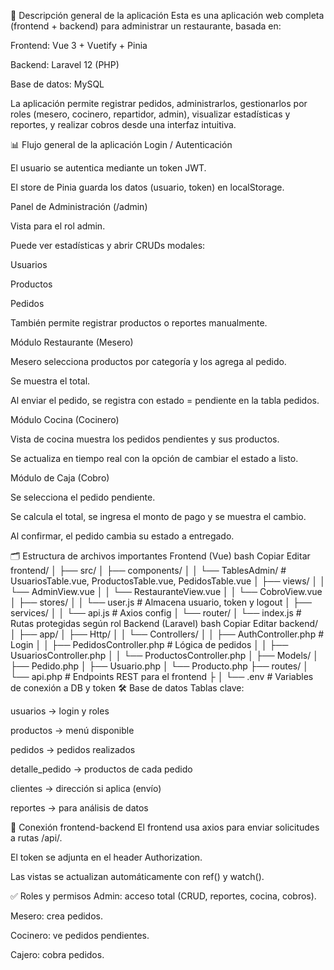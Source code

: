 🧾 Descripción general de la aplicación
Esta es una aplicación web completa (frontend + backend) para administrar un restaurante, basada en:

Frontend: Vue 3 + Vuetify + Pinia

Backend: Laravel 12 (PHP)

Base de datos: MySQL

La aplicación permite registrar pedidos, administrarlos, gestionarlos por roles (mesero, cocinero, repartidor, admin), visualizar estadísticas y reportes, y realizar cobros desde una interfaz intuitiva.

📊 Flujo general de la aplicación
Login / Autenticación

El usuario se autentica mediante un token JWT.

El store de Pinia guarda los datos (usuario, token) en localStorage.

Panel de Administración (/admin)

Vista para el rol admin.

Puede ver estadísticas y abrir CRUDs modales:

Usuarios

Productos

Pedidos

También permite registrar productos o reportes manualmente.

Módulo Restaurante (Mesero)

Mesero selecciona productos por categoría y los agrega al pedido.

Se muestra el total.

Al enviar el pedido, se registra con estado = pendiente en la tabla pedidos.

Módulo Cocina (Cocinero)

Vista de cocina muestra los pedidos pendientes y sus productos.

Se actualiza en tiempo real con la opción de cambiar el estado a listo.

Módulo de Caja (Cobro)

Se selecciona el pedido pendiente.

Se calcula el total, se ingresa el monto de pago y se muestra el cambio.

Al confirmar, el pedido cambia su estado a entregado.

🗂️ Estructura de archivos importantes
Frontend (Vue)
bash
Copiar
Editar
frontend/
│
├── src/
│   ├── components/
│   │   └── TablesAdmin/    # UsuariosTable.vue, ProductosTable.vue, PedidosTable.vue
│   ├── views/
│   │   └── AdminView.vue
│   │   └── RestauranteView.vue
│   │   └── CobroView.vue
│   ├── stores/
│   │   └── user.js         # Almacena usuario, token y logout
│   ├── services/
│   │   └── api.js          # Axios config
│   └── router/
│       └── index.js        # Rutas protegidas según rol
Backend (Laravel)
bash
Copiar
Editar
backend/
│
├── app/
│   ├── Http/
│   │   └── Controllers/
│   │       ├── AuthController.php     # Login
│   │       ├── PedidosController.php  # Lógica de pedidos
│   │       ├── UsuariosController.php
│   │       └── ProductosController.php
│   ├── Models/
│       ├── Pedido.php
│       ├── Usuario.php
│       └── Producto.php
├── routes/
│   └── api.php              # Endpoints REST para el frontend
├
│
└── .env                     # Variables de conexión a DB y token
🛠️ Base de datos
Tablas clave:

usuarios → login y roles

productos → menú disponible

pedidos → pedidos realizados

detalle_pedido → productos de cada pedido

clientes → dirección si aplica (envío)

reportes → para análisis de datos

🔄 Conexión frontend-backend
El frontend usa axios para enviar solicitudes a rutas /api/.

El token se adjunta en el header Authorization.

Las vistas se actualizan automáticamente con ref() y watch().

✅ Roles y permisos
Admin: acceso total (CRUD, reportes, cocina, cobros).

Mesero: crea pedidos.

Cocinero: ve pedidos pendientes.

Cajero: cobra pedidos.
